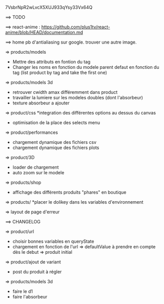 7VsbrNpR2wLvcX5XUJ933qYsy33Vx64Q

==> TODO

==> react-anime : 
https://github.com/plus1tv/react-anime/blob/HEAD/documentation.md


==> home
pb d'antialiasing sur google. trouver une autre image.

=> products/models
* Mettre des attributs en fontion du tag
* Changer les noms en fonction du modele parent defaut en fonction du tag (list product by tag and take the first one)

=> products/models 3d
* retrouver cwidth amax différemment dans product
* travailler la lumiere sur les modeles doubles (dont l'absorbeur)
* texture absorbeur a ajouter


=> product/css
  *integration des différentes options au dessus du canvas
  * optimisation de la place des selects menu

=> product/performances
  * chargement dynamique des fichiers csv
  * chargement dynamique des fichiers plots

=> product/3D
  * loader de chargement
  * auto zoom sur le modele 


=> products/shop 
  * affichage des différents produits "phares" en boutique

=> products/
  *placer le dolikey dans les variables d'environnement

=> layout de page d'erreur


==> CHANGELOG

=> product/url
  * choisir bonnes variables en queryState
  * chargement en fonction de l'url => defaultValue à prendre en compte dès le debut => produit initial

=> product/ajout de variant
  * post du produit à régler 

  => products/models 3d
* faire le d1
* faire l'absorbeur